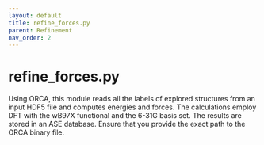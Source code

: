 ```yaml
---
layout: default
title: refine_forces.py
parent: Refinement
nav_order: 2
---
```


# refine_forces.py

Using ORCA, this module reads all the labels of explored structures from an input HDF5 file and computes energies and forces. The calculations employ DFT with the wB97X functional and the 6-31G basis set. The results are stored in an ASE database. Ensure that you provide the exact path to the ORCA binary file.
